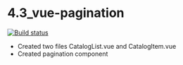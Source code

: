 # 4.3_vue-pagination
[![Build status](https://ci.appveyor.com/api/projects/status/eqxotdip3gv809ja/branch/master?svg=true)](https://ci.appveyor.com/project/CarolineFell/3-4-vue-catalogue/branch/master)

- Created two files CatalogList.vue and CatalogItem.vue
- Created pagination component